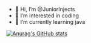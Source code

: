 - 👋 Hi, I’m @JuniorInjects
- 👀 I’m interested in coding
- 🌱 I’m currently learning java

[![Anurag's GitHub stats](https://github-readme-stats.vercel.app/api?username=JuniorInjects)](https://github.com/anuraghazra/github-readme-stats)
<!---
JuniorInjects/JuniorInjects is a ✨ special ✨ repository because its `README.md` (this file) appears on your GitHub profile.
You can click the Preview link to take a look at your changes.
--->
